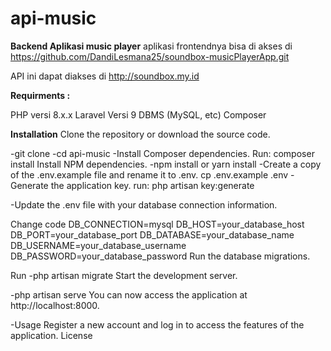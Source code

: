 # api-music
**Backend Aplikasi  music player**
aplikasi frontendnya bisa di akses di https://github.com/DandiLesmana25/soundbox-musicPlayerApp.git

API ini dapat diakses di  http://soundbox.my.id

**Requirments :**

PHP versi 8.x.x
Laravel Versi 9
DBMS (MySQL, etc)
Composer

**Installation**
Clone the repository or download the source code.

-git clone <repository-url>
-cd api-music
-Install Composer dependencies.
Run:
composer install
Install NPM dependencies.
-npm install
or
yarn install
-Create a copy of the .env.example file and rename it to .env.
cp .env.example .env
-Generate the application key.
run:
php artisan key:generate

-Update the .env file with your database connection information.

Change code
DB_CONNECTION=mysql
DB_HOST=your_database_host
DB_PORT=your_database_port
DB_DATABASE=your_database_name
DB_USERNAME=your_database_username
DB_PASSWORD=your_database_password
Run the database migrations.

Run
-php artisan migrate
Start the development server.

-php artisan serve
You can now access the application at http://localhost:8000.

-Usage
Register a new account and log in to access the features of the application.
License
